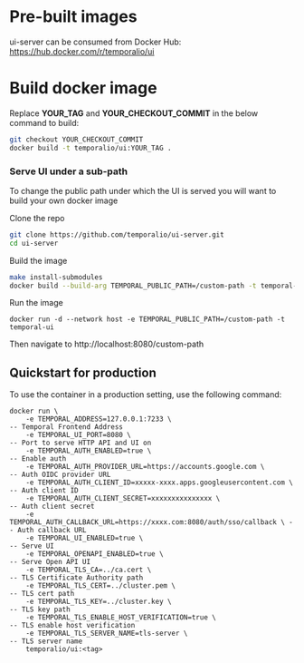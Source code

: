 # Pre-built images

ui-server can be consumed from Docker Hub: https://hub.docker.com/r/temporalio/ui

# Build docker image

Replace **YOUR_TAG** and **YOUR_CHECKOUT_COMMIT** in the below command to build:

``` bash
git checkout YOUR_CHECKOUT_COMMIT
docker build -t temporalio/ui:YOUR_TAG .
```

### Serve UI under a sub-path

To change the public path under which the UI is served you will want to build your own docker image

Clone the repo

``` bash
git clone https://github.com/temporalio/ui-server.git
cd ui-server
```

Build the image

``` bash
make install-submodules
docker build --build-arg TEMPORAL_PUBLIC_PATH=/custom-path -t temporal-ui .
```

Run the image

```
docker run -d --network host -e TEMPORAL_PUBLIC_PATH=/custom-path -t temporal-ui
```

Then navigate to http://localhost:8080/custom-path

## Quickstart for production

To use the container in a production setting, use the following command:

```shellscript
docker run \
    -e TEMPORAL_ADDRESS=127.0.0.1:7233 \                                    -- Temporal Frontend Address
    -e TEMPORAL_UI_PORT=8080 \                                              -- Port to serve HTTP API and UI on
    -e TEMPORAL_AUTH_ENABLED=true \                                         -- Enable auth
    -e TEMPORAL_AUTH_PROVIDER_URL=https://accounts.google.com \             -- Auth OIDC provider URL
    -e TEMPORAL_AUTH_CLIENT_ID=xxxxx-xxxx.apps.googleusercontent.com \      -- Auth client ID
    -e TEMPORAL_AUTH_CLIENT_SECRET=xxxxxxxxxxxxxxx \                        -- Auth client secret
    -e TEMPORAL_AUTH_CALLBACK_URL=https://xxxx.com:8080/auth/sso/callback \ -- Auth callback URL
    -e TEMPORAL_UI_ENABLED=true \                                           -- Serve UI
    -e TEMPORAL_OPENAPI_ENABLED=true \                                      -- Serve Open API UI
    -e TEMPORAL_TLS_CA=../ca.cert \                                         -- TLS Certificate Authority path
    -e TEMPORAL_TLS_CERT=../cluster.pem \                                   -- TLS cert path
    -e TEMPORAL_TLS_KEY=../cluster.key \                                    -- TLS key path
    -e TEMPORAL_TLS_ENABLE_HOST_VERIFICATION=true \                         -- TLS enable host verification
    -e TEMPORAL_TLS_SERVER_NAME=tls-server \                                -- TLS server name
    temporalio/ui:<tag>
```
